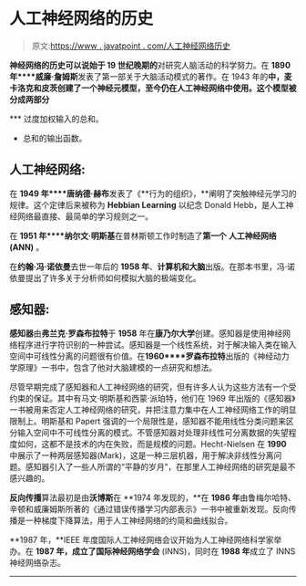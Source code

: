 # 人工神经网络的历史

> 原文:[https://www . javatpoint . com/人工神经网络历史](https://www.javatpoint.com/history-of-artificial-neural-network)

**神经网络的历史可以说始于 19 世纪晚期的**对研究人脑活动的科学努力。在 **1890 年****威廉·詹姆斯**发表了第一部关于大脑活动模式的著作。在 1943 年的****中，麦卡洛克**和**皮茨**创建了一个神经元模型，至今仍在**人工神经网络**中使用。这个模型被分成两部分******

 ***   过度加权输入的总和。
*   总和的输出函数。

## 人工神经网络:

在 **1949 年****唐纳德·赫布**发表了《**行为的组织》，**阐明了突触神经元学习的规律。这个定律后来被称为 **Hebbian Learning** 以纪念 Donald Hebb，是人工神经网络最直接、最简单的学习规则之一。

在 **1951 年****纳尔文·明斯基**在普林斯顿工作时制造了**第一个** **人工神经网络(ANN)** 。

在**约翰·冯·诺依曼**去世一年后的 **1958 年**、**计算机和大脑**出版。在那本书里，冯·诺依曼提出了许多关于分析师如何模拟大脑的极端变化。

## 感知器:

**感知器**由**弗兰克·罗森布拉特**于 **1958** 年在**康乃尔大学**创建。感知器是使用神经网络程序进行字符识别的一种尝试。感知器是一个线性系统，对于解决输入类在输入空间中可线性分离的问题很有价值。在**1960****罗森布拉特**出版的《神经动力学原理》一书中，包含了他对大脑建模的一点研究和想法。

尽管早期完成了感知器和人工神经网络的研究，但有许多人认为这些方法有一个受约束的保证。其中有马文·明斯基和西蒙·派珀特，他们在 1969 年出版的《感知器》一书被用来否定人工神经网络的研究，并把注意力集中在人工神经网络工作的明显限制上。明斯基和 Papert 强调的一个局限性是，感知器不能用线性分类问题来区分输入空间中不可线性分离的模式。不管感知器对处理非线性可分离数据的失望程度如何，这都不是技术的内在失败，而是规模的问题。Hecht-Nielsen 在 **1990** 中展示了一种两层感知器(Mark)，这是一种三层机器，用于解决非线性分离问题。感知器引入了一些人所谓的“平静的岁月”，在那里人工神经网络的研究是最不感兴趣的。

**反向传播**算法最初是由**沃博斯**在 **1974 年发现的，**在 **1986 年**由鲁梅尔哈特、辛顿和威廉姆斯所著的《通过错误传播学习内部表示》一书中被重新发现。反向传播是一种梯度下降算法，用于人工神经网络的约简和曲线拟合。

**1987 年，**IEEE 年度国际人工神经网络会议开始为人工神经网络科学家举办。在 **1987 年，**成立了**国际神经网络学会** (INNS)，同时在 **1988 年**成立了 INNS 神经网络杂志。

* * ***